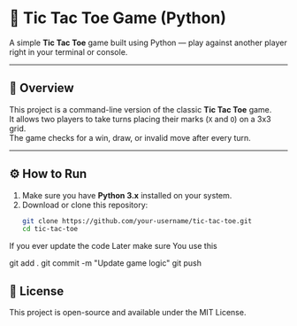 # 🎯 Tic Tac Toe Game (Python)

A simple **Tic Tac Toe** game built using Python — play against another player right in your terminal or console.

---

## 🧠 Overview
This project is a command-line version of the classic **Tic Tac Toe** game.  
It allows two players to take turns placing their marks (`X` and `O`) on a 3x3 grid.  
The game checks for a win, draw, or invalid move after every turn.

---

## ⚙️ How to Run
1. Make sure you have **Python 3.x** installed on your system.  
2. Download or clone this repository:
   ```bash
   git clone https://github.com/your-username/tic-tac-toe.git
   cd tic-tac-toe


If you ever update the code Later make sure You use this

git add .
git commit -m "Update game logic"
git push


## 📜 License
This project is open-source and available under the MIT License.
